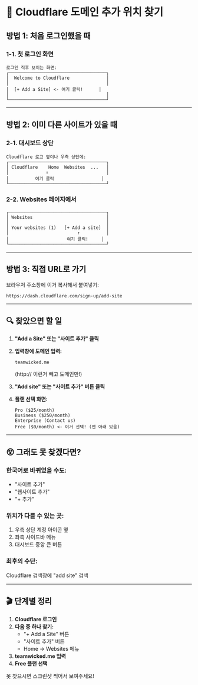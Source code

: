 # 🎯 Cloudflare 도메인 추가 위치 찾기

## 방법 1: 처음 로그인했을 때

### 1-1. 첫 로그인 화면
```
로그인 직후 보이는 화면:
┌─────────────────────────────────────┐
│  Welcome to Cloudflare              │
│                                     │
│  [+ Add a Site] <- 여기 클릭!      │
│                                     │
└─────────────────────────────────────┘
```

---

## 방법 2: 이미 다른 사이트가 있을 때

### 2-1. 대시보드 상단
```
Cloudflare 로고 옆이나 우측 상단에:
┌─────────────────────────────────────┐
│ Cloudflare    Home  Websites  ...   │
│              ↑                      │
│          여기 클릭                  │
└─────────────────────────────────────┘
```

### 2-2. Websites 페이지에서
```
┌─────────────────────────────────────┐
│ Websites                            │
│                                     │
│ Your websites (1)   [+ Add a site]  │
│                          ↑          │
│                      여기 클릭!     │
└─────────────────────────────────────┘
```

---

## 방법 3: 직접 URL로 가기

브라우저 주소창에 이거 복사해서 붙여넣기:
```
https://dash.cloudflare.com/sign-up/add-site
```

---

## 🔍 찾았으면 할 일

1. **"Add a Site" 또는 "사이트 추가" 클릭**

2. **입력창에 도메인 입력:**
   ```
   teamwicked.me
   ```
   (http:// 이런거 빼고 도메인만!)

3. **"Add site" 또는 "사이트 추가" 버튼 클릭**

4. **플랜 선택 화면:**
   ```
   Pro ($25/month)
   Business ($250/month)
   Enterprise (Contact us)
   Free ($0/month) <- 이거 선택! (맨 아래 있음)
   ```

---

## 😵 그래도 못 찾겠다면?

### 한국어로 바뀌었을 수도:
- "사이트 추가"
- "웹사이트 추가"
- "+ 추가"

### 위치가 다를 수 있는 곳:
1. 우측 상단 계정 아이콘 옆
2. 좌측 사이드바 메뉴
3. 대시보드 중앙 큰 버튼

### 최후의 수단:
Cloudflare 검색창에 "add site" 검색

---

## 🎬 단계별 정리

1. **Cloudflare 로그인**
2. **다음 중 하나 찾기:**
   - "+ Add a Site" 버튼
   - "사이트 추가" 버튼
   - Home → Websites 메뉴
3. **teamwicked.me 입력**
4. **Free 플랜 선택**

못 찾으시면 스크린샷 찍어서 보여주세요!